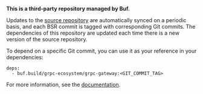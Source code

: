 **This is a third-party repository managed by Buf.**

Updates to the [source repository](https://github.com/grpc-ecosystem/grpc-gateway) are automatically synced on a
periodic basis, and each BSR commit is tagged with corresponding Git commits. The dependencies of
this repository are updated each time there is a new version of the source repository.

To depend on a specific Git commit, you can use it as your reference in your dependencies:

```
deps:
  - buf.build/grpc-ecosystem/grpc-gateway:<GIT_COMMIT_TAG>
```

For more information, see the [documentation](https://docs.buf.build/bsr/overview).
